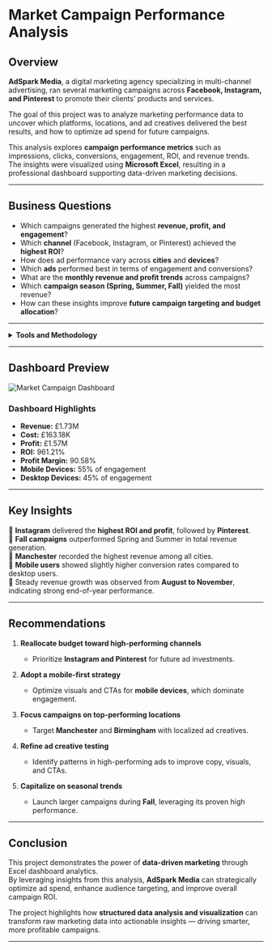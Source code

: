 # Market Campaign Performance Analysis

## Overview

**AdSpark Media**, a digital marketing agency specializing in multi-channel advertising, ran several marketing campaigns across **Facebook, Instagram, and Pinterest** to promote their clients’ products and services.

The goal of this project was to analyze marketing performance data to uncover which platforms, locations, and ad creatives delivered the best results, and how to optimize ad spend for future campaigns.

This analysis explores **campaign performance metrics** such as impressions, clicks, conversions, engagement, ROI, and revenue trends.  
The insights were visualized using **Microsoft Excel**, resulting in a professional dashboard supporting data-driven marketing decisions.

---

## Business Questions

- Which campaigns generated the highest **revenue, profit, and engagement**?  
- Which **channel** (Facebook, Instagram, or Pinterest) achieved the **highest ROI**?  
- How does ad performance vary across **cities** and **devices**?  
- Which **ads** performed best in terms of engagement and conversions?  
- What are the **monthly revenue and profit trends** across campaigns?  
- Which **campaign season (Spring, Summer, Fall)** yielded the most revenue?  
- How can these insights improve **future campaign targeting and budget allocation**?

---

<details>
<summary><b>Tools and Methodology</b></summary>

### Tools Used
- **Microsoft Excel** – Data analysis, pivot tables, and dashboard visualization  
- **Power Query** – Data cleaning and transformation  

### Methodology

**1. Data Cleaning**  
- Removed duplicates and handled missing entries.  
- Verified date formats, currencies, and categorical consistency.  

**2. Data Aggregation**  
- Grouped data by campaign, channel, city, device, and ad for key performance analysis.  

**3. Metric Calculation**  
Calculated performance metrics including:  
- CTR (Click-Through Rate)  
- CPC (Cost per Click)  
- ROI (Return on Investment)  
- Profit Margin  
- Total Revenue and Cost  

**4. Visualization**  
Designed an interactive dashboard in **Excel**, using slicers for month, campaign, and ad filters to uncover patterns and trends.

</details>

---

## Dashboard Preview

![Market Campaign Dashboard](./5cf0218e-c1aa-439d-be5b-7d7af532469c.png)

### Dashboard Highlights
-  **Revenue:** £1.73M  
-  **Cost:** £163.18K  
-  **Profit:** £1.57M  
-  **ROI:** 961.21%  
-  **Profit Margin:** 90.58%  
-  **Mobile Devices:** 55% of engagement  
-  **Desktop Devices:** 45% of engagement  

---

## Key Insights

📍 **Instagram** delivered the **highest ROI and profit**, followed by **Pinterest**.  
📍 **Fall campaigns** outperformed Spring and Summer in total revenue generation.  
📍 **Manchester** recorded the highest revenue among all cities.  
📍 **Mobile users** showed slightly higher conversion rates compared to desktop users.  
📍 Steady revenue growth was observed from **August to November**, indicating strong end-of-year performance.  

---

## Recommendations

1. **Reallocate budget toward high-performing channels**  
   - Prioritize **Instagram and Pinterest** for future ad investments.  

2. **Adopt a mobile-first strategy**  
   - Optimize visuals and CTAs for **mobile devices**, which dominate engagement.  

3. **Focus campaigns on top-performing locations**  
   - Target **Manchester** and **Birmingham** with localized ad creatives.  

4. **Refine ad creative testing**  
   - Identify patterns in high-performing ads to improve copy, visuals, and CTAs.  

5. **Capitalize on seasonal trends**  
   - Launch larger campaigns during **Fall**, leveraging its proven high performance.  

---

##  Conclusion

This project demonstrates the power of **data-driven marketing** through Excel dashboard analytics.  
By leveraging insights from this analysis, **AdSpark Media** can strategically optimize ad spend, enhance audience targeting, and improve overall campaign ROI.

The project highlights how **structured data analysis and visualization** can transform raw marketing data into actionable insights — driving smarter, more profitable campaigns.

---


